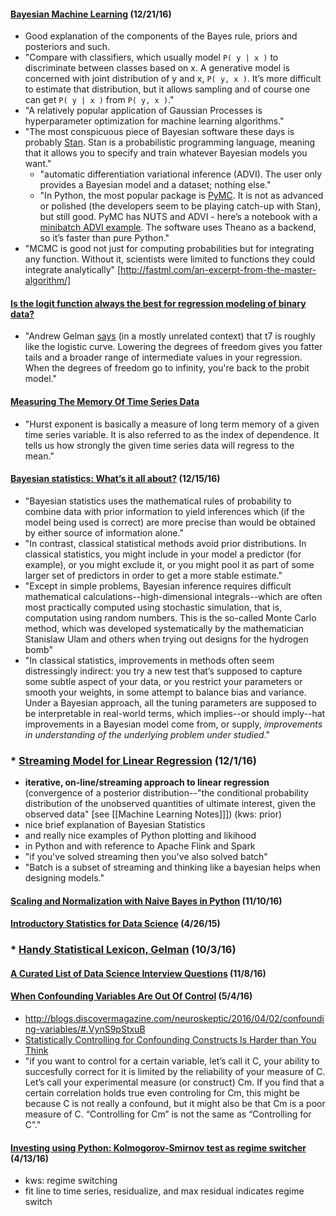 #### [Bayesian Machine Learning](http://fastml.com/bayesian-machine-learning/) (12/21/16)
* Good explanation of the components of the Bayes rule, priors and posteriors and such.
* "Compare with classifiers, which usually model `P( y | x )` to discriminate between classes based on x. A generative model is concerned with joint distribution of y and x, `P( y, x )`. It’s more difficult to estimate that distribution, but it allows sampling and of course one can get `P( y | x )` from `P( y, x )`."
* "A relatively popular application of Gaussian Processes is hyperparameter optimization for machine learning algorithms."
* "The most conspicuous piece of Bayesian software these days is probably [Stan](http://mc-stan.org/). Stan is a probabilistic programming language, meaning that it allows you to specify and train whatever Bayesian models you want."
  * "automatic differentiation variational inference (ADVI). The user only provides a Bayesian model and a dataset; nothing else."
  * "In Python, the most popular package is [PyMC](https://pymc-devs.github.io/pymc3/). It is not as advanced or polished (the developers seem to be playing catch-up with Stan), but still good. PyMC has NUTS and ADVI - here’s a notebook with a [minibatch ADVI example](https://gist.github.com/taku-y/b4da34be310718a6ea02). The software uses Theano as a backend, so it’s faster than pure Python."
* "MCMC is good not just for computing probabilities but for integrating any function. Without it, scientists were limited to functions they could integrate analytically" [http://fastml.com/an-excerpt-from-the-master-algorithm/]

#### [Is the logit function always the best for regression modeling of binary data?](http://stats.stackexchange.com/questions/48072/is-the-logit-function-always-the-best-for-regression-modeling-of-binary-data)
* "Andrew Gelman [says](http://arxiv.org/pdf/0901.4011.pdf) (in a mostly unrelated context) that t7 is roughly like the logistic curve. Lowering the degrees of freedom gives you fatter tails and a broader range of intermediate values in your regression. When the degrees of freedom go to infinity, you're back to the probit model."

#### [Measuring The Memory Of Time Series Data](https://prateekvjoshi.com/2016/11/30/measuring-the-memory-of-time-series-data/)
* "Hurst exponent is basically a measure of long term memory of a given time series variable. It is also referred to as the index of dependence. It tells us how strongly the given time series data will regress to the mean."

#### [Bayesian statistics: What’s it all about?](http://andrewgelman.com/2016/12/13/bayesian-statistics-whats/) (12/15/16)
* "Bayesian statistics uses the mathematical rules of probability to combine data with prior information to yield inferences which (if the model being used is correct) are more precise than would be obtained by either source of information alone."
* "In contrast, classical statistical methods avoid prior distributions. In classical statistics, you might include in your model a predictor (for example), or you might exclude it, or you might pool it as part of some larger set of predictors in order to get a more stable estimate."
* "Except in simple problems, Bayesian inference requires difficult mathematical calculations--high-dimensional integrals--which are often most practically computed using stochastic simulation, that is, computation using random numbers. This is the so-called Monte Carlo method, which was developed systematically by the mathematician Stanislaw Ulam and others when trying out designs for the hydrogen bomb"
* "In classical statistics, improvements in methods often seem distressingly indirect: you try a new test that’s supposed to capture some subtle aspect of your data, or you restrict your parameters or smooth your weights, in some attempt to balance bias and variance. Under a Bayesian approach, all the tuning parameters are supposed to be interpretable in real-world terms, which implies--or should imply--hat improvements in a Bayesian model come from, or supply, *improvements in understanding of the underlying problem under studied*."

### * [Streaming Model for Linear Regression](http://koaning.io/bayesian-propto-streaming-algorithms.html) (12/1/16)
* **iterative, on-line/streaming approach to linear regression** (convergence of a posterior distribution--"the conditional probability distribution of the unobserved quantities of ultimate interest, given the observed data" [see [[Machine Learning Notes]]]) (kws: prior)
* nice brief explanation of Bayesian Statistics
* and really nice examples of Python plotting and likihood
* in Python and with reference to Apache Flink and Spark
* "if you've solved streaming then you've also solved batch"
* "Batch is a subset of streaming and thinking like a bayesian helps when designing models."

#### [Scaling and Normalization with Naive Bayes in Python](http://sebastianraschka.com/Articles/2014_about_feature_scaling.html) (11/10/16)

#### [Introductory Statistics for Data Science](http://davegiles.blogspot.com/2015/04/introductory-statistics-for-data-science.html) (4/26/15)

### * [Handy Statistical Lexicon, Gelman](http://andrewgelman.com/2009/05/24/handy_statistic/) (10/3/16)

#### [A Curated List of Data Science Interview Questions](https://www.springboard.com/blog/data-science-interview-questions/) (11/8/16)

#### [When Confounding Variables Are Out Of Control](http://slatestarcodex.com/2016/04/15/links-416-they-cant-link-our-dick/) (5/4/16)
* http://blogs.discovermagazine.com/neuroskeptic/2016/04/02/confounding-variables/#.VynS9pStxuB
* [Statistically Controlling for Confounding Constructs Is Harder than You Think](http://journals.plos.org/plosone/article?id=10.1371/journal.pone.0152719)
* "if you want to control for a certain variable, let’s call it C, your ability to succesfully correct for it is limited by the reliability of your measure of C. Let’s call your experimental measure (or construct) Cm. If you find that a certain correlation holds true even controling for Cm, this might be because C is not really a confound, but it might also be that Cm is a poor measure of C. “Controlling for Cm” is not the same as “Controlling for C”."

#### [Investing using Python: Kolmogorov-Smirnov test as regime switcher](http://www.talaikis.com/kolmogorov-smirnov-test-as-regime-switcher/) (4/13/16)
* kws: regime switching
* fit line to time series, residualize, and max residual indicates regime switch